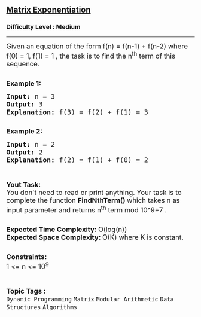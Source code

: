 <h2><a href="https://www.geeksforgeeks.org/problems/matrix-exponentiation2711/1">Matrix Exponentiation</a></h2><h3>Difficulty Level : Medium</h3><hr><div class="problems_problem_content__Xm_eO"><p><span style="font-size:18px">Given an equation of the form f(n) = f(n-1) + f(n-2) where f(0) = 1, f(1) = 1&nbsp;, the task is to find the n<sup>th</sup>&nbsp;term of this sequence.</span><br>
&nbsp;</p>

<p><span style="font-size:18px"><strong>Example 1:</strong></span></p>

<pre><span style="font-size:18px"><strong>Input: </strong>n = 3
<strong>Output: </strong>3
<strong>Explanation: </strong>f(3) = f(2) + f(1) = 3
</span>
</pre>

<p><span style="font-size:18px"><strong>Example 2:</strong></span></p>

<pre><span style="font-size:18px"><strong>Input: </strong>n = 2
<strong>Output: </strong>2
<strong>Explanation: </strong>f(2) = f(1) + f(0) = 2</span>
</pre>

<p>&nbsp;</p>

<p><span style="font-size:18px"><strong>Yout Task:</strong><br>
You don't need to read or print anything. Your task is to complete the function&nbsp;<strong>FindNthTerm()&nbsp;</strong>which takes n as input parameter and returns n<sup>th</sup>&nbsp;term mod 10^9+7&nbsp;.</span></p>

<p><br>
<span style="font-size:18px"><strong>Expected Time Complexity:&nbsp;</strong>O(log(n))<br>
<strong>Expected Space Complexity:&nbsp;</strong>O(K) where K is constant.</span><br>
&nbsp;</p>

<p><span style="font-size:18px"><strong>Constraints:</strong><br>
1 &lt;= n &lt;= 10<sup>9</sup></span></p>
</div><br><p><span style=font-size:18px><strong>Topic Tags : </strong><br><code>Dynamic Programming</code>&nbsp;<code>Matrix</code>&nbsp;<code>Modular Arithmetic</code>&nbsp;<code>Data Structures</code>&nbsp;<code>Algorithms</code>&nbsp;